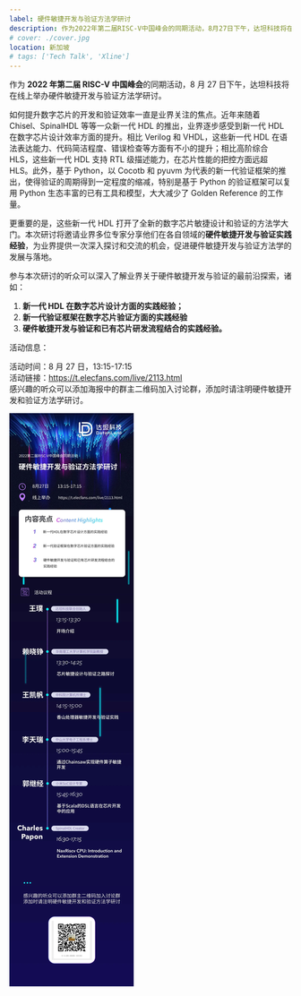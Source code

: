 ```yaml
---
label: 硬件敏捷开发与验证方法学研讨
description: 作为2022年第二届RISC-V中国峰会的同期活动，8月27日下午，达坦科技将在线上举办硬件敏捷开发与验证方法学研讨。
# cover: ./cover.jpg
location: 新加坡
# tags: ['Tech Talk', 'Xline']
---
```


作为 **2022 年第二届 RISC-V 中国峰会**的同期活动，8 月 27 日下午，达坦科技将在线上举办硬件敏捷开发与验证方法学研讨。

如何提升数字芯片的开发和验证效率一直是业界关注的焦点。近年来随着 Chisel、SpinalHDL 等等一众新一代 HDL 的推出，业界逐步感受到新一代 HDL 在数字芯片设计效率方面的提升。相比 Verilog 和 VHDL，这些新一代 HDL 在语法表达能力、代码简洁程度、错误检查等方面有不小的提升；相比高阶综合 HLS，这些新一代 HDL 支持 RTL 级描述能力，在芯片性能的把控方面远超 HLS。此外，基于 Python，以 Cocotb 和 pyuvm 为代表的新一代验证框架的推出，使得验证的周期得到一定程度的缩减，特别是基于 Python 的验证框架可以复用 Python 生态丰富的已有工具和模型，大大减少了 Golden Reference 的工作量。

更重要的是，这些新一代 HDL 打开了全新的数字芯片敏捷设计和验证的方法学大门。本次研讨将邀请业界多位专家分享他们在各自领域的**硬件敏捷开发与验证实践经验**，为业界提供一次深入探讨和交流的机会，促进硬件敏捷开发与验证方法学的发展与落地。

参与本次研讨的听众可以深入了解业界关于硬件敏捷开发与验证的最前沿探索，诸如：

1. **新一代 HDL 在数字芯片设计方面的实践经验；**
2. **新一代验证框架在数字芯片验证方面的实践经验**
3. **硬件敏捷开发与验证和已有芯片研发流程结合的实践经验。**

活动信息：

活动时间：8 月 27 日，13:15-17:15  
活动链接：https://t.elecfans.com/live/2113.html  
感兴趣的听众可以添加海报中的群主二维码加入讨论群，添加时请注明硬件敏捷开发和验证方法学研讨。

![图片](./imgae1.jpg)
